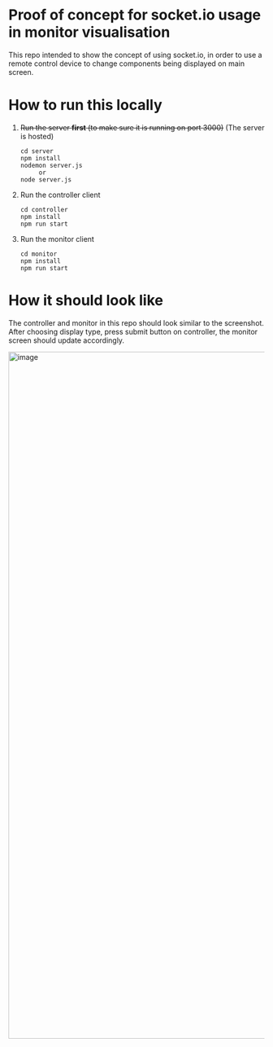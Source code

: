 # Proof of concept for socket.io usage in monitor visualisation

This repo intended to show the concept of using socket.io, in order to use a remote control device to change components being displayed on main screen.

# How to run this locally

1. ~~Run the server **first** (to make sure it is running on port 3000)~~ (The server is hosted)

   ```
   cd server
   npm install
   nodemon server.js
        or
   node server.js
   ```

2. Run the controller client

   ```
   cd controller
   npm install
   npm run start
   ```

3. Run the monitor client

   ```
   cd monitor
   npm install
   npm run start
   ```

# How it should look like

The controller and monitor in this repo should look similar to the screenshot. After choosing display type, press submit button on controller, the monitor screen should update accordingly.

<img width="1350" alt="image" src="https://user-images.githubusercontent.com/51945335/234727412-c811eb1c-33ef-4ed8-9e9c-e6be99afeecf.png">

